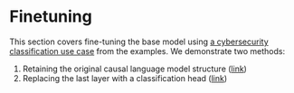 # Finetuning

This section covers fine-tuning the base model using [a cybersecurity classification use case](https://github.com/RobustIntelligence/foundation-ai-cookbook/blob/main/2_examples/Classification_cybersecurity_descriptions.ipynb) from the examples. 
We demonstrate two methods:
1. Retaining the original causal language model structure ([link](https://github.com/RobustIntelligence/foundation-ai-cookbook/blob/main/3_adoptions/finetuning/finetuning_causal_ml.ipynb))
2. Replacing the last layer with a classification head ([link](https://github.com/RobustIntelligence/foundation-ai-cookbook/blob/main/3_adoptions/finetuning/finetuning_classification_head.ipynb))
